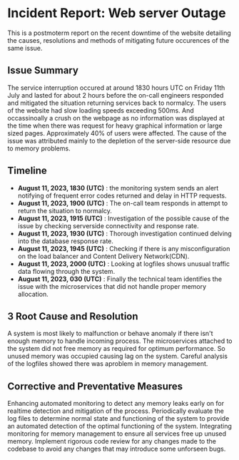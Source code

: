 # Incident Report: Web server Outage

This is a postmoterm report on the recent downtime of the website detailing the causes, resolutions and methods of mitigating future occurences of the same issue.

## Issue Summary

The service interruption occured at around 1830 hours UTC on Friday 11th July and lasted for about 2 hours before the on-call engineers responded and mitigated the situation returning services back to normalcy. 
The users of the website had slow loading speeds exceeding 500ms. And occassinoally a crush on the webpage as no information was displayed at the time when there was request for heavy graphical information or large sized pages. Approximately 40% of users were affected.  The cause of the issue was attributed mainly to the depletion of the server-side resource due to memory problems. 

## Timeline

- **August 11, 2023, 1830 (UTC)** : the monitoring system sends an alert notifying of frequent error codes returned and delay in HTTP requests. 
- **August 11, 2023, 1900 (UTC)** : The on-call team responds in attempt to return the situation to normalcy. 
- **August 11, 2023, 1915 (UTC)** : Investigation of the possible cause of the issue by checking serverside connectivity and response rate. 
- **August 11, 2023, 1930 (UTC)** : Thorough investigation continued delving into the database response rate. 
- **August 11, 2023, 1945 (UTC)** : Checking if there is any misconfiguration on the load balancer and Content Delivery Network(CDN).
- **August 11, 2023, 2000 (UTC)** : Looking at logfiles shows unusual traffic data flowing through the system. 
- **August 11, 2023, 030 (UTC)** : Finally the technical team identifies the issue with the microservices that did not handle proper memory allocation. 

## 3 Root Cause and Resolution 

A system is most likely to malfunction or behave anomaly if there isn't enough memory to handle incoming process. The microservices attached to the system did not free memory as required for optimum performance. So unused memory was occupied causing lag on the system. Careful analysis of the logfiles showed there was aproblem in memory management. 

## Corrective and Preventative Measures

Enhancing automated monitoring to detect any memory leaks early on for realtime detection and  mitigation of the process. 
Periodically evaluate the log files to determine normal state and functioning of the system to provide an automated detection of the optimal functioning of the system. 
Integrating monitoring for memory management to ensure all services free up unused memory. 
Implement rigorous code review for any changes made to the codebase to avoid any changes that may introduce some unforseen bugs.
